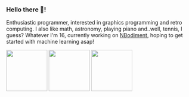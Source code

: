 ### Hello there 👋!

Enthusiastic programmer, interested in graphics programming and retro computing. I also like math, astronomy, playing piano and..well, tennis, I guess? Whatever I'm 16, currently working on [NBodiment](https://github.com/Yilmaz4/NBodiment), hoping to get started with machine learning asap!

<div>
  <picture>
    <source media="(prefers-color-scheme: light)" srcset="https://github-readme-stats.vercel.app/api?username=Yilmaz4&show_icons=true&theme=light&cache_seconds=1801&include_all_commits=True&custom_title=My%20GitHub%20stats&count_private=true&hide=contribs,stars">
    <source media="(prefers-color-scheme: dark)" srcset="https://github-readme-stats.vercel.app/api?username=Yilmaz4&show_icons=true&theme=dark&bg_color=0d1117&cache_seconds=1801&title_color=c7cfd8&text_color=979da3&border_color=30363d&include_all_commits=True&custom_title=My%20GitHub%20stats&count_private=true&hide=contribs,stars">
    <img src="https://github-readme-stats.vercel.app/api?username=Yilmaz4&show_icons=true&theme=dark&bg_color=0d1117&cache_seconds=1801&title_color=c7cfd8&text_color=979da3&border_color=30363d&include_all_commits=True&custom_title=My%20GitHub%20stats&count_private=true&hide=contribs,stars" height="110px">
  </picture>
  <picture>
    <source media="(prefers-color-scheme: light)" srcset="https://github-readme-stats.vercel.app/api/top-langs/?username=Yilmaz4&layout=compact&cache_seconds=1703&custom_title=My%20top%20languages&hide=tcl,html,Batchfile,Makefile,Objective-C,CMake,Cython">
    <source media="(prefers-color-scheme: dark)" srcset="https://github-readme-stats.vercel.app/api/top-langs/?username=Yilmaz4&layout=compact&bg_color=0d1117&cache_seconds=1703&title_color=c7cfd8&text_color=979da3&border_color=30363d&custom_title=My%20top%20languages&hide=tcl,html,Batchfile,Makefile,Objective-C,CMake,Cython">
    <img src="https://github-readme-stats.vercel.app/api/top-langs/?username=Yilmaz4&layout=compact&bg_color=0d1117&cache_seconds=1703&title_color=c7cfd8&text_color=979da3&border_color=30363d&custom_title=My%20top%20languages&hide=tcl,html,Batchfile,Makefile,Objective-C,CMake,Cython" height="110px">
  </picture>
  <picture>
    <source media="(prefers-color-scheme: light)" srcset="https://github-readme-stats.vercel.app/api/wakatime?username=Yilmaz4&show_icons=true&cache_seconds=50&hide=markdown,text,other,html&include_all_commits=True&custom_title=My%20coding%20stats%20this%20week">
    <source media="(prefers-color-scheme: dark)" srcset="https://github-readme-stats.vercel.app/api/wakatime?username=Yilmaz4&show_icons=true&theme=dark&bg_color=0d1117&cache_seconds=50&title_color=c7cfd8&text_color=979da3&hide=markdown,text,other,html&border_color=30363d&include_all_commits=True&custom_title=My%20coding%20stats%20this%20week">
    <img src="https://github-readme-stats.vercel.app/api/wakatime?username=Yilmaz4&show_icons=true&theme=dark&bg_color=0d1117&cache_seconds=50&title_color=c7cfd8&text_color=979da3&hide=markdown,text,other,html&border_color=30363d&include_all_commits=True&custom_title=My%20coding%20stats%20this%20week" height="110px">
  </picture>
</div>
